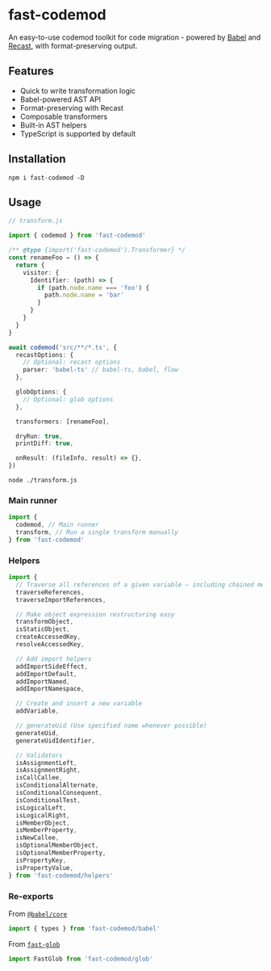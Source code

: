 # fast-codemod

An easy-to-use codemod toolkit for code migration - powered by [Babel](https://babel.dev/)
and [Recast](https://github.com/benjamn/recast), with format-preserving output.

## Features

+ Quick to write transformation logic
+ Babel-powered AST API
+ Format-preserving with Recast
+ Composable transformers
+ Built-in AST helpers
+ TypeScript is supported by default

## Installation

```shell
npm i fast-codemod -D
```

## Usage

```ts
// transform.js

import { codemod } from 'fast-codemod'

/** @type {import('fast-codemod').Transformer} */
const renameFoo = () => {
  return {
    visitor: {
      Identifier: (path) => {
        if (path.node.name === 'foo') {
          path.node.name = 'bar'
        }
      }
    }
  }
}

await codemod('src/**/*.ts', {
  recastOptions: {
    // Optional: recast options
    parser: 'babel-ts' // babel-ts, babel, flow
  },

  globOptions: {
    // Optional: glob options
  },

  transformers: [renameFoo],

  dryRun: true,
  printDiff: true,

  onResult: (fileInfo, result) => {},
})
```

```shell
node ./transform.js
```

### Main runner

```ts
import {
  codemod, // Main runner
  transform, // Run a single transform manually
} from 'fast-codemod'
```

### Helpers

```ts
import {
  // Traverse all references of a given variable — including chained member expressions.
  traverseReferences,
  traverseImportReferences,

  // Make object expression restructuring easy
  transformObject,
  isStaticObject,
  createAccessedKey,
  resolveAccessedKey,

  // Add import helpers
  addImportSideEffect,
  addImportDefault,
  addImportNamed,
  addImportNamespace,

  // Create and insert a new variable
  addVariable,

  // generateUid (Use specified name whenever possible)
  generateUid,
  generateUidIdentifier,

  // Validators
  isAssignmentLeft,
  isAssignmentRight,
  isCallCallee,
  isConditionalAlternate,
  isConditionalConsequent,
  isConditionalTest,
  isLogicalLeft,
  isLogicalRight,
  isMemberObject,
  isMemberProperty,
  isNewCallee,
  isOptionalMemberObject,
  isOptionalMemberProperty,
  isPropertyKey,
  isPropertyValue,
} from 'fast-codemod/helpers'
```

### Re-exports

From [`@babel/core`](https://babel.dev/docs/babel-core)

```ts
import { types } from 'fast-codemod/babel'
```

From [`fast-glob`](https://www.npmjs.com/package/fast-glob)

```ts
import FastGlob from 'fast-codemod/glob'
```
